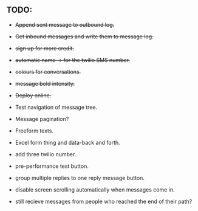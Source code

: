 ## TODO:

* ~~Append sent message to outbound log.~~
* ~~Get inbound messages and write them to message log.~~
* ~~sign up for more credit.~~
* ~~automatic name -> for the twilio SMS number.~~
* ~~colours for conversations.~~
* ~~message bold intensity.~~
* ~~Deploy online.~~

* Test navigation of message tree.

* Message pagination?
* Freeform texts.
* Excel form thing and data-back and forth.
* add three twilio number.
* pre-performance test button.
* group multiple replies to one reply message button.
* disable screen scrolling automatically when messages come in.
* still recieve messages from people who reached the end of their path?



